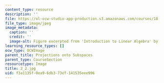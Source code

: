 ```yaml
---
content_type: resource
description: ''
file: https://ol-ocw-studio-app-production.s3.amazonaws.com/courses/18-06sc-linear-algebra-fall-2011/f3a1135f0ea96db373ef141535eee996_2_2.jpg
file_type: image/jpeg
image_metadata:
  caption: ''
  credit: ''
  image-alt: Figure excerpted from 'Introduction to Linear Algebra' by G.S. Strang
learning_resource_types: []
ocw_type: OCWImage
parent_title: Projections onto Subspaces
parent_type: CourseSection
resourcetype: Image
title: 2_2.jpg
uid: f3a1135f-0ea9-6db3-73ef-141535eee996
---
```

